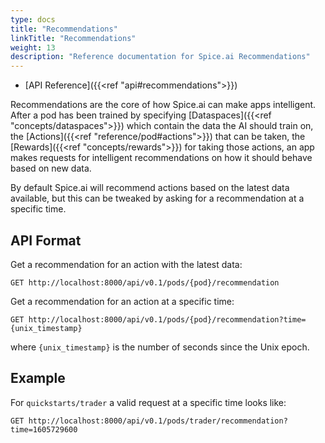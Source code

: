```yaml
---
type: docs
title: "Recommendations"
linkTitle: "Recommendations"
weight: 13
description: "Reference documentation for Spice.ai Recommendations"
---
```


- [API Reference]({{<ref "api#recommendations">}})

Recommendations are the core of how Spice.ai can make apps intelligent. After a pod has been trained by specifying [Dataspaces]({{<ref "concepts/dataspaces">}}) which contain the data the AI should train on, the [Actions]({{<ref "reference/pod#actions">}}) that can be taken, the [Rewards]({{<ref "concepts/rewards">}}) for taking those actions, an app makes requests for intelligent recommendations on how it should behave based on new data.

By default Spice.ai will recommend actions based on the latest data available, but this can be tweaked by asking for a recommendation at a specific time.

## API Format

Get a recommendation for an action with the latest data:

`GET http://localhost:8000/api/v0.1/pods/{pod}/recommendation`

Get a recommendation for an action at a specific time:

`GET http://localhost:8000/api/v0.1/pods/{pod}/recommendation?time={unix_timestamp}`

where `{unix_timestamp}` is the number of seconds since the Unix epoch.

## Example

For `quickstarts/trader` a valid request at a specific time looks like:

`GET http://localhost:8000/api/v0.1/pods/trader/recommendation?time=1605729600`
